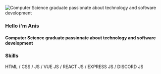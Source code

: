 ![Computer Science graduate passionate about technology and software development](https://media.licdn.com/dms/image/D4D16AQEh476MWKS42g/profile-displaybackgroundimage-shrink_200_800/0/1706440759352?e=2147483647&v=beta&t=X25R9UF5Kxx3yumfHfxQvcaYe8Tk1lrd_VRZnHx1LFA)
### Hello i'm Anis
#### Computer Science graduate passionate about technology and software development
### Skills

 HTML / CSS / JS / VUE JS / REACT JS / EXPRESS JS / DISCORD JS







